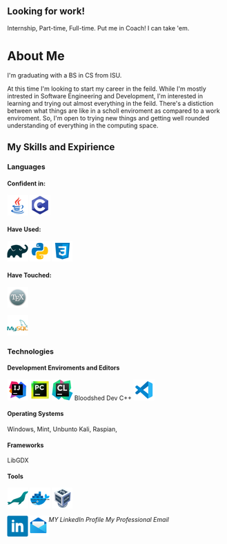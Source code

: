 ## Looking for work!

Internship, Part-time, Full-time. Put me in Coach! I can take 'em.

# About Me

I'm graduating with a BS in CS from ISU.

At this time I'm looking to start my career in the feild. While I'm mostly intrested in Software Engineering and Development, I'm interested in learning and trying out almost everything in the feild. There's a distiction between what things are like in a scholl enviroment as compared to a work enviroment. So, I'm open to trying new things and getting well rounded understanding of everything in the computing space.

## My Skills and Expirience

### Languages

#### Confident in:

![<img align="left" alt="Java" width="48px" height="48px">](images/java.png)
![<img align="left" alt="C" width="48px" height="48px">](images/c.png)

#### Have Used:

![<img align="left" alt="Gradle" width="48px" height="48px">](images/gradle.png)
![<img align="left" alt="Python" width="48px" height="48px">](images/python.png)
![<img align="left" alt="CSS" width="48px" height="48px">](images/css.png)

#### Have Touched:

![<img align="left" alt="LATEX" width="48px" height="48px">](images/latex.png)

![<img align="left" alt="MySQL" width="48px" height="48px">](images/mysql.png)

### Technologies

#### Development Enviroments and Editors

![<img align="left" alt="Intellij" width="48px" height="48px">](images/intellij.png)
![<img align="left" alt="Pycharm" width="48px" height="48px">](images/pycharm.png)
![<img align="left" alt="CLion" width="48px" height="48px">](images/clion-3.png)
Bloodshed Dev C++
![<img align="left" alt="VS Code" width="48px" height="48px">](images/vscode.png)

#### Operating Systems

Windows, Mint, Unbunto Kali, Raspian,

#### Frameworks

LibGDX

#### Tools

![<img align="left" alt="Maria DB" width="48px" height="48px">](images/mariadb.png)
![<img align="left" alt="Docker" width="48px" height="48px">](images/docker.png)
![<img align="left" alt="Virtual Box" width="48px" height="48px">](images/virtualbox.png)

[<img align="left" alt="LinkedIn" width="48px" height="48px" src="images/linkedin.png">](https://www.linkedin.com/in/traae-bloxham-b352041b8/)_MY LinkedIn Profile_
[<img align="left" alt="Email" width="48px" height="48px" src="images/email.png">](mailto:traaebloxham@gmail.com)_My Professional Email_
